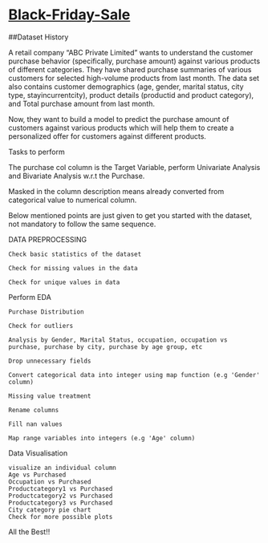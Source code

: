 # [Black-Friday-Sale](https://www.kaggle.com/datasets/rajeshrampure/black-friday-sale)

##Dataset History

A retail company “ABC Private Limited” wants to understand the customer purchase behavior (specifically, purchase amount) against various products of different categories. They have shared purchase summaries of various customers for selected high-volume products from last month.
The data set also contains customer demographics (age, gender, marital status, city type, stayincurrentcity), product details (productid and product category), and Total purchase amount from last month.

Now, they want to build a model to predict the purchase amount of customers against various products which will help them to create a personalized offer for customers against different products.

Tasks to perform

The purchase col column is the Target Variable, perform Univariate Analysis and Bivariate Analysis w.r.t the Purchase.

Masked in the column description means already converted from categorical value to numerical column.

Below mentioned points are just given to get you started with the dataset, not mandatory to follow the same sequence.

DATA PREPROCESSING

    Check basic statistics of the dataset

    Check for missing values in the data

    Check for unique values in data

Perform EDA

    Purchase Distribution

    Check for outliers

    Analysis by Gender, Marital Status, occupation, occupation vs purchase, purchase by city, purchase by age group, etc

    Drop unnecessary fields

    Convert categorical data into integer using map function (e.g 'Gender' column)

    Missing value treatment

    Rename columns

    Fill nan values

    Map range variables into integers (e.g 'Age' column)

Data Visualisation

    visualize an individual column
    Age vs Purchased
    Occupation vs Purchased
    Productcategory1 vs Purchased
    Productcategory2 vs Purchased
    Productcategory3 vs Purchased
    City category pie chart
    Check for more possible plots

All the Best!!
